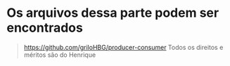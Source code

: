 # Os arquivos dessa parte podem ser encontrados

> https://github.com/griloHBG/producer-consumer
> Todos os direitos e méritos são do Henrique
